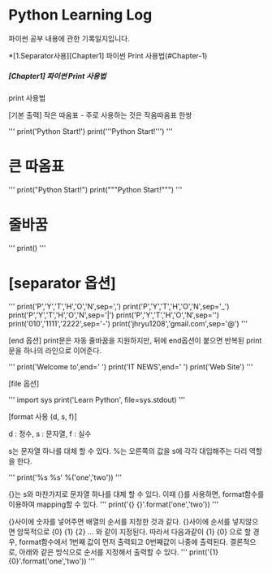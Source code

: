 <h1>Python Learning Log</h1>
파이썬 공부 내용에 관한 기록일지입니다.

*[1.Separator사용][Chapter1] 파이썬 Print 사용법(#Chapter-1)

##### [Chapter1] 파이썬 Print 사용법 <a id="chapter-1"></a>

print 사용법

[기본 출력]
작은 따옴표 - 주로 사용하는 것은 작옴따옴표 한쌍

'''
print('Python Start!')
print('''Python Start!''')
'''

# 큰 따옴표

'''
print("Python Start!")
print("""Python Start!""")
'''

# 줄바꿈

'''
print()
'''

# [separator 옵션]

'''
print('P','Y','T','H','O','N',sep=',')
print('P','Y','T','H','O','N',sep='_')
print('P','Y','T','H','O','N',sep='|')
print('P','Y','T','H','O','N',sep='')
print('010','1111','2222',sep='-')
print('jhryu1208','gmail.com',sep='@')
'''

[end 옵션]
print문은 자동 줄바꿈을 지원하지만, 뒤에 end옵션이 붙으면  반복된 print문을 하나의 라인으로 이어준다.

'''
print('Welcome to',end=' ')
print('IT NEWS',end=' ')
print('Web Site')
'''


[file 옵션]

'''
import sys
print('Learn Python', file=sys.stdout)
'''

[format 사용 (d, s, f)]

d : 정수, s : 문자열, f : 실수

s는 문자열 하나를 대체 할 수 있다.
%는 오른쪽의 값을 s에 각각 대입해주는 다리 역할을 한다.

'''
print('%s %s' %('one','two'))
'''

{}는 s와 마찬가지로 문자열 하나를 대체 할 수 있다.
이때 {}를 사용하면, format함수를 이용하여 mapping할 수 있다.
'''
print('{} {}'.format('one','two'))
'''

{}사이에 숫자를 넣어주면 배열의 순서를 지정한 것과 같다.
{}사이에 순서를 넣지않으면 암묵적으로 {0} {1} {2} ... 와 같이 지정된다.
따라서 다음과같이 {1} {0} 으로 할 경우, format함수에서 1번째 값이 먼저 출력되고 0번쨰값이 나중에 출력된다.
결론적으로, 아래와 같은 방식으로 순서를 지정해서 출력할 수 있다.
'''
print('{1} {0}'.format('one','two'))
'''
